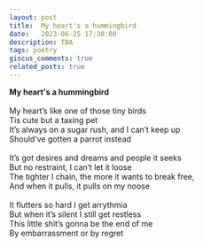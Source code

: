 ```yaml
---
layout: post
title:  My heart's a hummingbird
date:   2023-06-25 17:30:00
description: TBA
tags: poetry
giscus_comments: true
related_posts: true
---
```


<div class="poem">
<b>My heart's a hummingbird</b><br><br>My heart’s like one of those tiny birds<br>Tis cute but a taxing pet<br>It’s always on a sugar rush, and I can’t keep up<br>Should’ve gotten a parrot instead<br><br>It’s got desires and dreams and people it seeks<br>But no restraint, I can’t let it loose<br>The tighter I chain, the more it wants to break free,<br>And when it pulls, it pulls on my noose<br><br>It flutters so hard I get arrythmia<br>But when it’s silent I still get restless<br>This little shit’s gonna be the end of me<br>By embarrassment or by regret</div>